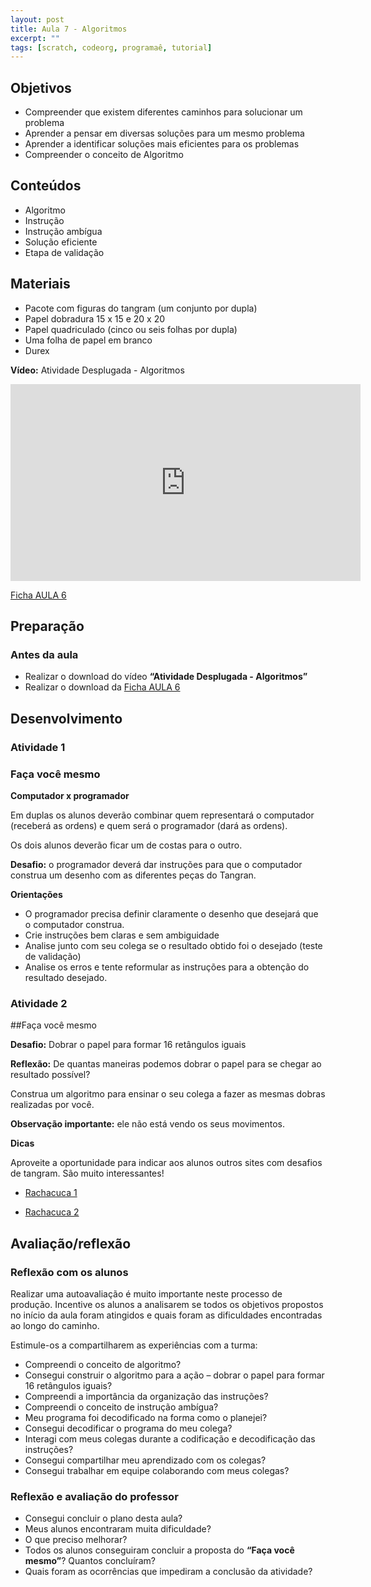 ```yaml
---
layout: post
title: Aula 7 - Algoritmos
excerpt: ""
tags: [scratch, codeorg, programaê, tutorial]
---
```


## Objetivos
 - Compreender que existem diferentes caminhos para solucionar um problema
 - Aprender a pensar em diversas soluções para um mesmo problema
 - Aprender a identificar soluções mais eficientes para os problemas
 - Compreender o conceito de Algoritmo

## Conteúdos
 - Algoritmo
 - Instrução
 - Instrução ambígua
 - Solução eficiente
 - Etapa de validação

## Materiais
 - Pacote com figuras do tangram (um conjunto por dupla)
 - Papel dobradura 15 x 15 e 20 x 20
 - Papel quadriculado (cinco ou seis folhas por dupla)
 - Uma folha de papel em branco
 - Durex

**Vídeo:**
Atividade Desplugada - Algoritmos

<iframe width="560" height="315" src="https://www.youtube.com/embed/gW_aPXjgBTc" frameborder="0" allowfullscreen></iframe>

[Ficha AULA 6](/blocos/pdf/Ficha%206-Algoritmos.pdf)

## Preparação
### Antes da aula

 - Realizar o download do vídeo **“Atividade Desplugada - Algoritmos”**
 - Realizar o download da [Ficha AULA 6](/blocos/pdf/Ficha%206-Algoritmos.pdf)

## Desenvolvimento

### Atividade 1

### Faça você mesmo

**Computador x programador**

Em duplas os alunos deverão combinar quem representará o computador (receberá as ordens) e quem será o programador (dará as ordens).

Os dois alunos deverão ficar um de costas para o outro.

**Desafio:** o programador deverá dar instruções para que o computador construa um desenho com as diferentes peças do Tangran.

**Orientações**

 - O programador precisa definir claramente o desenho que desejará que o computador construa.
 - Crie instruções bem claras e sem ambiguidade
 - Analise junto com seu colega se o resultado obtido foi o desejado (teste de validação)
 - Analise os erros e tente reformular as instruções para a obtenção do resultado desejado.

### Atividade 2
##Faça você mesmo

**Desafio:** Dobrar o papel para formar 16 retângulos iguais

**Reflexão:**
De quantas maneiras podemos dobrar o papel para se chegar ao resultado possível?

Construa um algoritmo para ensinar o seu colega a fazer as mesmas dobras realizadas por você.

**Observação importante:** ele não está vendo os seus movimentos.


**Dicas**

Aproveite a oportunidade para indicar aos alunos outros sites com desafios de tangram. São muito interessantes!  

 - [Rachacuca 1](http://rachacuca.com.br/jogos/tangram/)

 - [Rachacuca 2](http://rachacuca.com.br/jogos/tangram-32/)


## Avaliação/reflexão
### Reflexão com os alunos

Realizar uma autoavaliação é muito importante neste processo de produção. Incentive os alunos a analisarem se todos os objetivos propostos no início da aula foram atingidos e quais foram as dificuldades encontradas ao longo do caminho.

Estimule-os a compartilharem as experiências com a turma:

 - Compreendi o conceito de algoritmo?
 - Consegui construir o algoritmo para a ação – dobrar o papel para formar 16 retângulos iguais?
 - Compreendi a importância da organização das instruções?
 - Compreendi o conceito de instrução ambígua?
 - Meu programa foi decodificado na forma como o planejei?
 - Consegui decodificar o programa do meu colega?
 - Interagi com meus colegas durante a codificação e decodificação das instruções?
 - Consegui compartilhar meu aprendizado com os colegas?
 - Consegui trabalhar em equipe colaborando com meus colegas?

### Reflexão e avaliação do professor
 - Consegui concluir o plano desta aula?
 - Meus alunos encontraram muita dificuldade?
 - O que preciso melhorar?
 - Todos os alunos conseguiram concluir a proposta do **“Faça você mesmo”**? Quantos concluíram?
 - Quais foram as ocorrências que impediram a conclusão da atividade?

